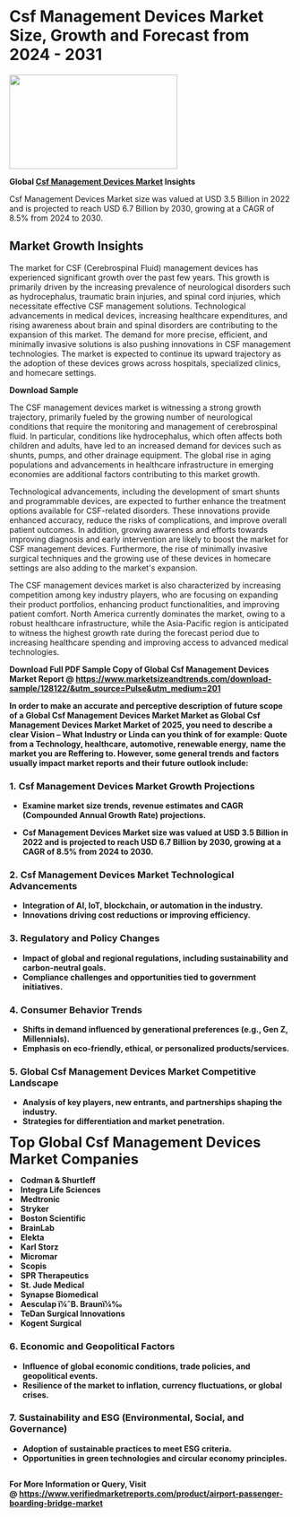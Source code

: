 <H1>Csf Management Devices Market Size, Growth and Forecast from 2024 - 2031</H1><img class="aligncenter size-medium wp-image-584254" src="https://thirdeyenews.in/wp-content/uploads/2024/09/Global-Market-Research-300x168.jpeg" alt="" width="300" height="168" /><p><strong>Global&nbsp;<a href="https://www.marketsizeandtrends.com/download-sample/128122/&amp;utm_source=Pulse&amp;utm_medium=201">Csf Management Devices Market</a> Insights</strong></p><p>Csf Management Devices Market size was valued at USD 3.5 Billion in 2022 and is projected to reach USD 6.7 Billion by 2030, growing at a CAGR of 8.5% from 2024 to 2030.</p><p><h2>Market Growth Insights</h2> <p>The market for CSF (Cerebrospinal Fluid) management devices has experienced significant growth over the past few years. This growth is primarily driven by the increasing prevalence of neurological disorders such as hydrocephalus, traumatic brain injuries, and spinal cord injuries, which necessitate effective CSF management solutions. Technological advancements in medical devices, increasing healthcare expenditures, and rising awareness about brain and spinal disorders are contributing to the expansion of this market. The demand for more precise, efficient, and minimally invasive solutions is also pushing innovations in CSF management technologies. The market is expected to continue its upward trajectory as the adoption of these devices grows across hospitals, specialized clinics, and homecare settings.</p> <p><strong>Download Sample</strong></p> <p>The CSF management devices market is witnessing a strong growth trajectory, primarily fueled by the growing number of neurological conditions that require the monitoring and management of cerebrospinal fluid. In particular, conditions like hydrocephalus, which often affects both children and adults, have led to an increased demand for devices such as shunts, pumps, and other drainage equipment. The global rise in aging populations and advancements in healthcare infrastructure in emerging economies are additional factors contributing to this market growth.</p> <p>Technological advancements, including the development of smart shunts and programmable devices, are expected to further enhance the treatment options available for CSF-related disorders. These innovations provide enhanced accuracy, reduce the risks of complications, and improve overall patient outcomes. In addition, growing awareness and efforts towards improving diagnosis and early intervention are likely to boost the market for CSF management devices. Furthermore, the rise of minimally invasive surgical techniques and the growing use of these devices in homecare settings are also adding to the market's expansion.</p> <p>The CSF management devices market is also characterized by increasing competition among key industry players, who are focusing on expanding their product portfolios, enhancing product functionalities, and improving patient comfort. North America currently dominates the market, owing to a robust healthcare infrastructure, while the Asia-Pacific region is anticipated to witness the highest growth rate during the forecast period due to increasing healthcare spending and improving access to advanced medical technologies.</p> <p><strong></p><p><span class=""><strong>Download Full PDF Sample Copy of Global Csf Management Devices Market Report</strong> @ <a href="https://www.marketsizeandtrends.com/download-sample/128122/&amp;utm_source=Pulse&amp;utm_medium=201" target="_blank">https://www.marketsizeandtrends.com/download-sample/128122/&amp;utm_source=Pulse&amp;utm_medium=201</a></span></p><p>In order to make an accurate and perceptive description of future scope of a Global&nbsp;Csf Management Devices Market Market as Global&nbsp;Csf Management Devices Market Market of 2025, you need to describe a clear Vision &ndash; What Industry or Linda can you think of for example: Quote from a Technology, healthcare, automotive, renewable energy, name the market you are Reffering to. However, some general trends and factors usually impact market reports and their future outlook include:</p><h3>1.&nbsp;<strong>Csf Management Devices Market Growth Projections</strong></h3><ul><li>Examine market size trends, revenue estimates and CAGR (Compounded Annual Growth Rate) projections.</li><li><p>Csf Management Devices Market size was valued at USD 3.5 Billion in 2022 and is projected to reach USD 6.7 Billion by 2030, growing at a CAGR of 8.5% from 2024 to 2030.</p></li></ul><h3>2.&nbsp;<strong>Csf Management Devices Market Technological Advancements</strong></h3><ul><li>Integration of AI, IoT, blockchain, or automation in the industry.</li><li>Innovations driving cost reductions or improving efficiency.</li></ul><h3>3.&nbsp;<strong>Regulatory and Policy Changes</strong></h3><ul><li>Impact of global and regional regulations, including sustainability and carbon-neutral goals.</li><li>Compliance challenges and opportunities tied to government initiatives.</li></ul><h3>4.&nbsp;<strong>Consumer Behavior Trends</strong></h3><ul><li>Shifts in demand influenced by generational preferences (e.g., Gen Z, Millennials).</li><li>Emphasis on eco-friendly, ethical, or personalized products/services.</li></ul><h3>5.&nbsp;<strong>Global Csf Management Devices Market Competitive Landscape</strong></h3><ul><li>Analysis of key players, new entrants, and partnerships shaping the industry.</li><li>Strategies for differentiation and market penetration.</li></ul><p data-pm-slice="1 1 []"><span style="color: inherit; font-family: inherit; font-size: 25px;">Top Global Csf Management Devices Market Companies</span></p><div class="" data-test-id=""><p><li>Codman & Shurtleff</li><li> Integra Life Sciences</li><li> Medtronic</li><li> Stryker</li><li> Boston Scientific</li><li> BrainLab</li><li> Elekta</li><li> Karl Storz</li><li> Micromar</li><li> Scopis</li><li> SPR Therapeutics</li><li> St. Jude Medical</li><li> Synapse Biomedical</li><li> Aesculap ï¼ˆB. Braunï¼‰</li><li> TeDan Surgical Innovations</li><li> Kogent Surgical</li></p></div><h3>6.&nbsp;<strong>Economic and Geopolitical Factors</strong></h3><ul><li>Influence of global economic conditions, trade policies, and geopolitical events.</li><li>Resilience of the market to inflation, currency fluctuations, or global crises.</li></ul><h3>7.&nbsp;<strong>Sustainability and ESG (Environmental, Social, and Governance)</strong></h3><ul><li>Adoption of sustainable practices to meet ESG criteria.</li><li>Opportunities in green technologies and circular economy principles.</li></ul><h2><strong style="font-size: 14px;">For More Information or Query, Visit @&nbsp;</strong><a style="background-color: #ffffff; font-size: 14px;" href="https://www.marketsizeandtrends.com/report/csf-management-devices-market/" target="_blank">https://www.verifiedmarketreports.com/product/airport-passenger-boarding-bridge-market</a></h2>
